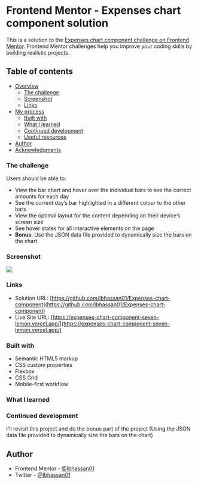 # Frontend Mentor - Expenses chart component solution

This is a solution to the [Expenses chart component challenge on Frontend Mentor](https://www.frontendmentor.io/challenges/expenses-chart-component-e7yJBUdjwt). Frontend Mentor challenges help you improve your coding skills by building realistic projects. 

## Table of contents

- [Overview](#overview)
  - [The challenge](#the-challenge)
  - [Screenshot](#screenshot)
  - [Links](#links)
- [My process](#my-process)
  - [Built with](#built-with)
  - [What I learned](#what-i-learned)
  - [Continued development](#continued-development)
  - [Useful resources](#useful-resources)
- [Author](#author)
- [Acknowledgments](#acknowledgments)

### The challenge

Users should be able to:

- View the bar chart and hover over the individual bars to see the correct amounts for each day
- See the current day’s bar highlighted in a different colour to the other bars
- View the optimal layout for the content depending on their device’s screen size
- See hover states for all interactive elements on the page
- **Bonus**: Use the JSON data file provided to dynamically size the bars on the chart

### Screenshot

![](./screenshot.jpg)


### Links

- Solution URL: [https://github.com/Ibhassan01/Expenses-chart-component](https://github.com/Ibhassan01/Expenses-chart-component)
- Live Site URL: [https://expenses-chart-component-seven-lemon.vercel.app/](https://expenses-chart-component-seven-lemon.vercel.app/)


### Built with

- Semantic HTML5 markup
- CSS custom properties
- Flexbox
- CSS Grid
- Mobile-first workflow

### What I learned

<!--  -->

### Continued development

I'll revisit this project and do the bonus part of the project (Using the JSON data file provided to dynamically size the bars on the chart)

<!-- ### Useful resources

- [Example resource 1](https://www.example.com) - This helped me for XYZ reason. I really liked this pattern and will use it going forward.
- [Example resource 2](https://www.example.com) - This is an amazing article which helped me finally understand XYZ. I'd recommend it to anyone still learning this concept. -->

## Author

- Frontend Mentor - [@Ibhassan01](https://www.frontendmentor.io/profile/Ibhassan01)
- Twitter - [@Ibhassan01](https://www.twitter.com/Ibhassan01)
